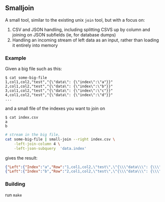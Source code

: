 ## Smalljoin

A small tool, similar to the existing unix `join` tool, but with a focus on:

1. CSV and JSON handling, including splitting CSVS up by column and joining on JSON subfields (ie, for database dumps)
1. Handling an incoming stream of left data as an input, rather than loading it entirely into memory

### Example 

Given a big file such as this:
```
$ cat some-big-file
1,col1,col2,"test","{\"data\": {\"index\":\"a"}}"
2,col1,col2,"test","{\"data\": {\"index\":\"b"}}"
3,col1,col2,"test","{\"data\": {\"index\":\"c"}}"
4,col1,col2,"test","{\"data\": {\"index\":\"d"}}"
...
```

and a small file of the indexes you want to join on
```
$ cat index.csv 
a
b
```

```sh
# stream in the big file,
cat some-big-file | small-join --right index.csv \
    -left-join-column 4 \
    -left-json-subquery  'data.index'
```

gives the result:
```json
{"Left":{"Index":"a","Row":"1,col1,col2,\"test\",\"{\\\"data\\\": {\\\"index\\\":\\\"a\"}}\""},"Right":{"IndexFileResult":{"Index":"a","Row":"a"}}}
{"Left":{"Index":"b","Row":"2,col1,col2,\"test\",\"{\\\"data\\\": {\\\"index\\\":\\\"b\"}}\""},"Right":{"IndexFileResult":{"Index":"b","Row":"b"}}}
```

### Building

run `make`